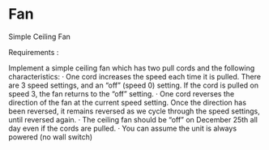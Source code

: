# Fan
Simple Ceiling Fan

Requirements :

Implement a simple ceiling fan which has two pull cords and the following characteristics:
· One cord increases the speed each time it is pulled. There are 3 speed settings, and an “off” (speed 0) setting. If the cord is pulled on speed 3, the fan returns to the “off” setting.
· One cord reverses the direction of the fan at the current speed setting. Once the direction has been reversed, it remains reversed as we cycle through the speed settings, until reversed again.
· The ceiling fan should be “off” on December 25th all day even if the cords are pulled.
· You can assume the unit is always powered (no wall switch)
